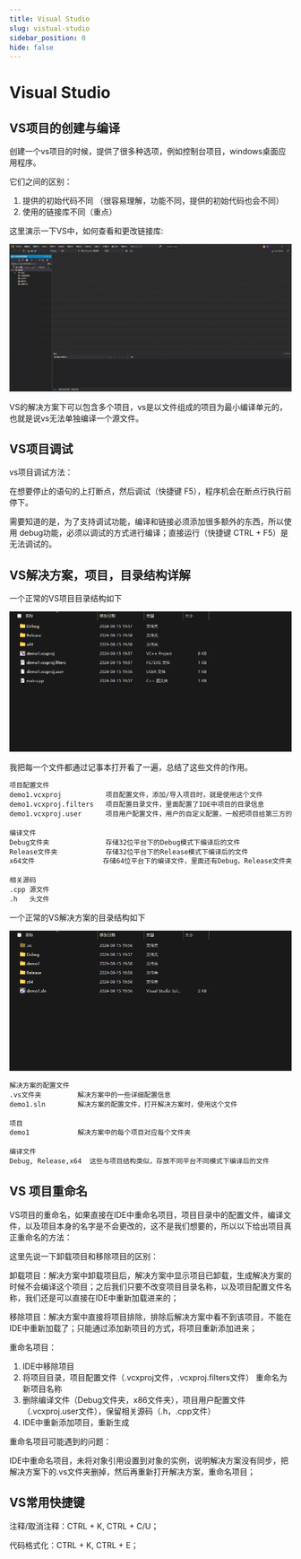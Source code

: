 ```yaml
---
title: Visual Studio
slug: vistual-studio
sidebar_position: 0
hide: false
---
```



# Visual Studio

## VS项目的创建与编译

创建一个vs项目的时候，提供了很多种选项，例如控制台项目，windows桌面应用程序。

它们之间的区别：

1. 提供的初始代码不同 （很容易理解，功能不同，提供的初始代码也会不同）
2. 使用的链接库不同（重点）

这里演示一下VS中，如何查看和更改链接库:

<img src="/assets/A1bqbOCixoYF5FxJsamcgmdWnYd.png" src-width="1904" src-height="992"/>

VS的解决方案下可以包含多个项目，vs是以文件组成的项目为最小编译单元的，也就是说vs无法单独编译一个源文件。

## VS项目调试

vs项目调试方法：

在想要停止的语句的上打断点，然后调试（快捷键 F5），程序机会在断点行执行前停下。

需要知道的是，为了支持调试功能，编译和链接必须添加很多额外的东西，所以使用 debug功能，必须以调试的方式进行编译；直接运行（快捷键 CTRL + F5）是无法调试的。

## VS解决方案，项目，目录结构详解

一个正常的VS项目目录结构如下

<img src="/assets/QbcCbzpxQoiOv4x4nl6ch6YznIc.png" src-width="870" src-height="432"/>

我把每一个文件都通过记事本打开看了一遍，总结了这些文件的作用。

```bash
项目配置文件
demo1.vcxproj           项目配置文件，添加/导入项目时，就是使用这个文件
demo1.vcxproj.filters   项目配置目录文件，里面配置了IDE中项目的目录信息
demo1.vcxproj.user      项目用户配置文件，用户的自定义配置，一般把项目给第三方的时候，删除这个文件

编译文件
Debug文件夹              存储32位平台下的Debug模式下编译后的文件
Release文件夹            存储32位平台下的Release模式下编译后的文件
x64文件                 存储64位平台下的编译文件，里面还有Debug，Release文件夹，分别存储不同模式下编译后的文件

相关源码
.cpp 源文件
.h   头文件
```

一个正常的VS解决方案的目录结构如下

<img src="/assets/BpHebOTiFoZPO0xfOvgcst7Vn1b.png" src-width="870" src-height="432"/>

```bash
解决方案的配置文件
.vs文件夹         解决方案中的一些详细配置信息
demo1.sln        解决方案的配置文件，打开解决方案时，使用这个文件

项目
demo1            解决方案中的每个项目对应每个文件夹

编译文件
Debug, Release,x64  这些与项目结构类似，存放不同平台不同模式下编译后的文件
```

## VS 项目重命名

VS项目的重命名，如果直接在IDE中重命名项目，项目目录中的配置文件，编译文件，以及项目本身的名字是不会更改的，这不是我们想要的，所以以下给出项目真正重命名的方法：

这里先说一下卸载项目和移除项目的区别：

卸载项目：解决方案中卸载项目后，解决方案中显示项目已卸载，生成解决方案的时候不会编译这个项目；之后我们只要不改变项目目录名称，以及项目配置文件名称，我们还是可以直接在IDE中重新加载进来的；

移除项目：解决方案中直接将项目排除，排除后解决方案中看不到该项目，不能在IDE中重新加载了；只能通过添加新项目的方式，将项目重新添加进来；

重命名项目：

1. IDE中移除项目
2. 将项目目录，项目配置文件（.vcxproj文件，.vcxproj.filters文件） 重命名为新项目名称
3. 删除编译文件（Debug文件夹，x86文件夹），项目用户配置文件（.vcxproj.user文件），保留相关源码（.h，.cpp文件）
4. IDE中重新添加项目，重新生成

重命名项目可能遇到的问题：

IDE中重命名项目，未将对象引用设置到对象的实例，说明解决方案没有同步，把解决方案下的.vs文件夹删掉，然后再重新打开解决方案，重命名项目；

## VS常用快捷键

注释/取消注释：CTRL + K, CTRL + C/U；

代码格式化：CTRL + K, CTRL + E；

